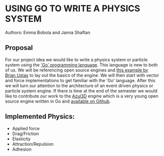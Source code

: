 # USING GO TO WRITE A PHYSICS SYSTEM

Authors: Emma Bobola and Janna Shaftan

## Proposal

For our project idea we would like to write a physics system or particle system using the ['Go' programming language](https://golang.org/doc/). This language is new to both of us. We will be referencing open source engines and [this example by Brian Ustas](https://github.com/ustasb/emoji_soup) to lay out the basics of the engine. We will then start with vector and force implementations to get familiar with the 'Go' language. After this we will turn our attention to the architecture of an event driven physics or particle system engine. If there is time at the end of the semester we would like to contribute our work to the [Azul3D](https://azul3d.org/) engine which is a very young open source engine written in Go and [available on Github](https://github.com/azul3d).

## Implemented Physics:

* Applied force
* Drag/Friction
* Elasticity
* Attraction/Repulsion
* Adhesion
